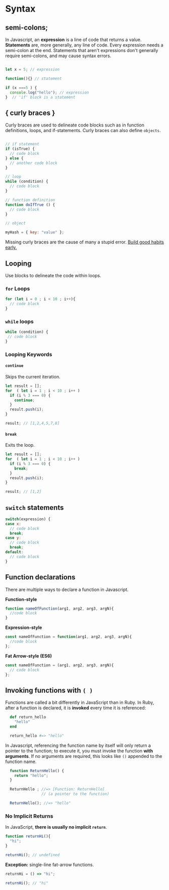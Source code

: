 # Syntax

## semi-colons; 

In Javascript, an __expression__ is a line of code that returns a value. __Statements__ are, more generally, any line of code. Every expression needs a semi-colon at the end. Statements that aren't expressions don't generally require semi-colons, and may cause syntax errors.

```javascript

let x = 5; // expression

function(){} // statement

if (x ===5 ) {
  console.log("hello"); // expression
}  // 'if' block is a statement
```

## { curly braces }

Curly braces are used to delineate code blocks such as in function definitions, loops, and if-statements.  Curly braces can also define `objects`.

```javascript

// if statement
if (isTrue) {
  // code block
} else {
  // another code block
}

// loop
while (condition) {
  // code block
}

// function definition
function doIfTrue () {
  // code block
}

// object

myHash = { key: "value" };

```

Missing curly braces are the cause of many a stupid error. [Build good habits early.](indentation.md)

## Looping

Use blocks to delineate the code within loops.

### `for` Loops

```js
for (let i = 0 ; i < 10 ; i++){
  // code block
}
```

### `while` loops

```js
while (condition) {
 // code block
}
```
### Looping Keywords

#### `continue` 

Skips the current iteration.

```javascript
let result = [];
for  ( let i = 1 ; i < 10 ; i++ )
  if (i % 3 === 0) {
    continue;
  }
  result.push(i);
}

result; // [1,2,4,5,7,8]
```

#### `break` 

Exits the loop.
```js
let result = [];
for  ( let i = 1 ; i < 10 ; i++ )
  if (i % 3 === 0) {
    break;
  }
  result.push(i);
}

result; // [1,2]
```


## `switch` statements

```js
switch(expression) {
case x:
  // code block
  break;
case y:
  // code block
  break;
default:
  // code block
}
```

## Function declarations

There are multiple ways to declare a function in Javascript.

**Function-style**
```javascript
function nameOfFunction(arg1, arg2, arg3, argN){
  //code block
}
```
**Expression-style**
```javascript
const nameOfFunction = function(arg1, arg2, arg3, argN){
  //code block
};
```
**Fat Arrow-style (ES6)** 
```javascript
const nameOfFunction = (arg1, arg2, arg3, argN){
  // code block
};
```

## Invoking functions with `( )`

Functions are called a bit differently in JavaScript than in Ruby. In Ruby, after a function is declared, it is **invoked** every time it is referenced:

```ruby
  def return_hello
    "hello"
  end

  return_hello #=> "hello"
```

In Javascript, referencing the function name by itself will only return a pointer to the function; to execute it, you must invoke the function **with arguments**. If no arguments are required, this looks like `()` appended to the function name. 

```javascript
  function ReturnHello() {
    return "hello";
  }

  ReturnHello ; //=> [Function: ReturnHello]
                // (a pointer to the function)

  ReturnHello(); //=> "hello"
```

### No Implicit Returns

In JavaScript, **there is usually no implicit `return`**.

```javascript
function returnHi(){
  "hi";
}

returnHi(); // undefined
```

**Exception:** single-line fat-arrow functions.
```js
returnHi = () => "hi";

returnHi(); // "hi"
